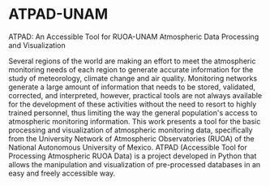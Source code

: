 # ATPAD-UNAM
ATPAD: An Accessible Tool for RUOA-UNAM Atmospheric Data Processing and Visualization

Several regions of the world are making an effort to meet the atmospheric monitoring needs of each region to generate accurate information for the study of meteorology, 
climate change and air quality. Monitoring networks generate a large amount of information that needs to be stored, validated, corrected, and interpreted, however, 
practical tools are not always available for the development of these activities without the need to resort to highly trained personnel, thus limiting the way the general population's 
access to atmospheric monitoring information. This work presents a tool for the basic processing and visualization of atmospheric monitoring data, specifically from the 
University Network of Atmospheric Observatories (RUOA) of the National Autonomous University of Mexico. ATPAD (Accessible Tool for Processing Atmospheric RUOA Data) is a project developed in Python 
that allows the manipulation and visualization of pre-processed databases in an easy and freely accessible way.




